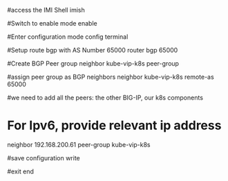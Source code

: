 #access the IMI Shell
imish

#Switch to enable mode
enable

#Enter configuration mode
config terminal

#Setup route bgp with AS Number 65000
router bgp 65000

#Create BGP Peer group
neighbor kube-vip-k8s peer-group

#assign peer group as BGP neighbors
neighbor kube-vip-k8s remote-as 65000

#we need to add all the peers: the other BIG-IP, our k8s components
# For Ipv6, provide relevant ip address
neighbor 192.168.200.61 peer-group kube-vip-k8s

#save configuration
write

#exit
end